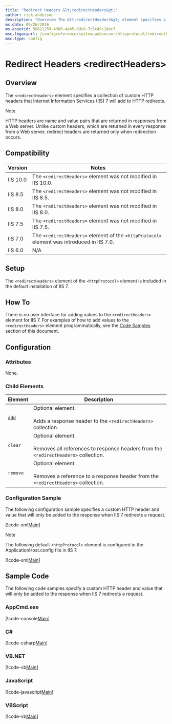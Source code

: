 ```yaml
---
title: "Redirect Headers &lt;redirectHeaders&gt;"
author: rick-anderson
description: "Overview The &lt;redirectHeaders&gt; element specifies a collection of custom HTTP headers that Internet Information Services (IIS) 7 will add to HTTP redire..."
ms.date: 09/26/2016
ms.assetid: 50621259-4306-4ab5-8dc8-7c5c49c1decf
msc.legacyurl: /configreference/system.webserver/httpprotocol/redirectheaders
msc.type: config
---
```

Redirect Headers &lt;redirectHeaders&gt;
====================
<a id="001"></a>
## Overview

The `<redirectHeaders>` element specifies a collection of custom HTTP headers that Internet Information Services (IIS) 7 will add to HTTP redirects.

> [!NOTE]
> HTTP headers are name and value pairs that are returned in responses from a Web server. Unlike custom headers, which are returned in every response from a Web server, redirect headers are returned only when redirection occurs.

<a id="002"></a>
## Compatibility

| Version | Notes |
| --- | --- |
| IIS 10.0 | The `<redirectHeaders>` element was not modified in IIS 10.0. |
| IIS 8.5 | The `<redirectHeaders>` element was not modified in IIS 8.5. |
| IIS 8.0 | The `<redirectHeaders>` element was not modified in IIS 8.0. |
| IIS 7.5 | The `<redirectHeaders>` element was not modified in IIS 7.5. |
| IIS 7.0 | The `<redirectHeaders>` element of the `<httpProtocol>` element was introduced in IIS 7.0. |
| IIS 6.0 | N/A |

<a id="003"></a>
## Setup

The `<redirectHeaders>` element of the `<httpProtocol>` element is included in the default installation of IIS 7.

<a id="004"></a>
## How To

There is no user interface for adding values to the `<redirectHeaders>` element for IIS 7. For examples of how to add values to the `<redirectHeaders>` element programmatically, see the [Code Samples](#006) section of this document.

<a id="005"></a>
## Configuration

### Attributes

None.

### Child Elements

| Element | Description |
| --- | --- |
| [`add`](add.md) | Optional element. <br><br>Adds a response header to the `<redirectHeaders>` collection. |
| `clear` | Optional element. <br><br>Removes all references to response headers from the `<redirectHeaders>` collection. |
| `remove` | Optional element. <br><br>Removes a reference to a response header from the `<redirectHeaders>` collection. |

### Configuration Sample

The following configuration sample specifies a custom HTTP header and value that will only be added to the response when IIS 7 redirects a request.

[!code-xml[Main](index/samples/sample1.xml)]

> [!NOTE]
> The following default `<httpProtocol>` element is configured in the ApplicationHost.config file in IIS 7.

[!code-xml[Main](index/samples/sample2.xml)]

<a id="006"></a>
## Sample Code

The following code samples specify a custom HTTP header and value that will only be added to the response when IIS 7 redirects a request.

### AppCmd.exe

[!code-console[Main](index/samples/sample3.cmd)]

### C#

[!code-csharp[Main](index/samples/sample4.cs)]

### VB.NET

[!code-vb[Main](index/samples/sample5.vb)]

### JavaScript

[!code-javascript[Main](index/samples/sample6.js)]

### VBScript

[!code-vb[Main](index/samples/sample7.vb)]
